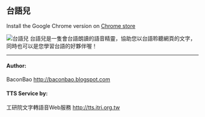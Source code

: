 台語兒
---------------------------------------
Install the Google Chrome version on [Chrome store](https://chrome.google.com/webstore/detail/%E5%8F%B0%E8%AA%9E%E5%85%92/kckmkinefemhpfnilhkkipfaofenfoja)

![台語兒](http://2.bp.blogspot.com/-90nYQv7Yack/UsAfkPZTlRI/AAAAAAAACNc/NzOAu4_Baq0/s300/github.png)
台語兒是一隻會台語朗讀的語音精靈，協助您以台語聆聽網頁的文字，同時也可以是您學習台語的好夥伴喔！

---------------------------------------
#### Author: ####
BaconBao <http://baconbao.blogspot.com>

#### TTS Service by: ####
工研院文字轉語音Web服務 <http://tts.itri.org.tw>